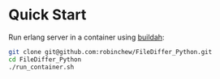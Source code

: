 # Quick Start

Run erlang server in a container using [buildah](https://buildah.io):

```sh
git clone git@github.com:robinchew/FileDiffer_Python.git
cd FileDiffer_Python
./run_container.sh
```
